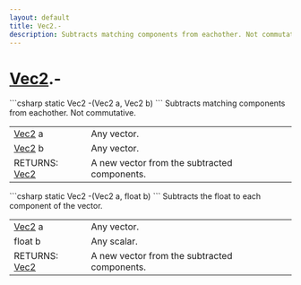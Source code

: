```yaml
---
layout: default
title: Vec2.-
description: Subtracts matching components from eachother. Not commutative.
---
```

# [Vec2]({{site.url}}/Pages/StereoKit/Vec2.html).-

<div class='signature' markdown='1'>
```csharp
static Vec2 -(Vec2 a, Vec2 b)
```
Subtracts matching components from eachother. Not
commutative.
</div>

|  |  |
|--|--|
|[Vec2]({{site.url}}/Pages/StereoKit/Vec2.html) a|Any vector.|
|[Vec2]({{site.url}}/Pages/StereoKit/Vec2.html) b|Any vector.|
|RETURNS: [Vec2]({{site.url}}/Pages/StereoKit/Vec2.html)|A new vector from the subtracted components.|

<div class='signature' markdown='1'>
```csharp
static Vec2 -(Vec2 a, float b)
```
Subtracts the float to each component of the vector.
</div>

|  |  |
|--|--|
|[Vec2]({{site.url}}/Pages/StereoKit/Vec2.html) a|Any vector.|
|float b|Any scalar.|
|RETURNS: [Vec2]({{site.url}}/Pages/StereoKit/Vec2.html)|A new vector from the subtracted components.|




